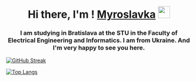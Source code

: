 <h1 align="center">Hi there, I'm ! <a href="https://daniilshat.ru/" target="_blank">Myroslavka</a> 
<img src="https://github.com/blackcater/blackcater/raw/main/images/Hi.gif" height="32"/></h1>
<h3 align="center">I am studying in Bratislava at the STU in the Faculty of Electrical Engineering and Informatics. I am from Ukraine. And I'm very happy to see you here. </h3>

[![GitHub Streak](https://github-readme-streak-stats.herokuapp.com/?user=DenverCoder1)](https://git.io/streak-stats)


<!---Для подробной версии-->
[![Top Langs](https://github-readme-stats.vercel.app/api/top-langs/?username=anuraghazra)](https://github.com/anuraghazra/github-readme-stats)
